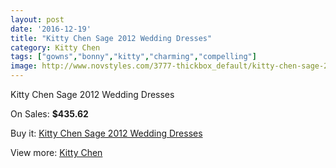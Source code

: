 ```yaml
---
layout: post
date: '2016-12-19'
title: "Kitty Chen Sage 2012 Wedding Dresses"
category: Kitty Chen
tags: ["gowns","bonny","kitty","charming","compelling"]
image: http://www.novstyles.com/3777-thickbox_default/kitty-chen-sage-2012-wedding-dresses.jpg
---
```

Kitty Chen Sage 2012 Wedding Dresses

On Sales: **$435.62**
<a href="https://www.novstyles.com/en/kitty-chen/2279-kitty-chen-sage-2012-wedding-dresses.html"><amp-img layout="responsive" width="600" height="600" src="//www.novstyles.com/3777-thickbox_default/kitty-chen-sage-2012-wedding-dresses.jpg" alt="Kitty Chen Sage 2012 Wedding Dresses 0" /></a>

Buy it: [Kitty Chen Sage 2012 Wedding Dresses](https://www.novstyles.com/en/kitty-chen/2279-kitty-chen-sage-2012-wedding-dresses.html "Kitty Chen Sage 2012 Wedding Dresses")

View more: [Kitty Chen](https://www.novstyles.com/en/12-kitty-chen "Kitty Chen")